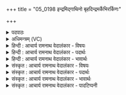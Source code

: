 +++
title = "05_0198 इन्द्रमिद्गाथिनो बृहदिन्द्रमर्केभिरर्किणः"

+++
<details><summary>पदपाठः</summary>

इ꣡न्द्र꣢꣯म्। इत्। गा꣣थि꣡नः꣢। बृ꣣ह꣢त्। इ꣡न्द्र꣢꣯म्। अ꣣र्के꣡भिः। अ꣣र्कि꣡णः꣢। इ꣡न्द्र꣢꣯म्। वा꣡णीः꣢꣯। अ꣣नूषत। १९८।
</details>

<details><summary>अधिमन्त्रम् (VC)</summary>

- इन्द्रः
- मधुच्छन्दा वैश्वामित्रः
- गायत्री
- षड्जः
- ऐन्द्रं काण्डम्
</details>

<details><summary>हिन्दी : आचार्य रामनाथ वेदालंकार - विषयः</summary>

अगले मन्त्र में सबके द्वारा इन्द्र की स्तुति किया जाना वर्णित है।
</details>

<details><summary>हिन्दी : आचार्य रामनाथ वेदालंकार - पदार्थः</summary>

पदार्थान्वयभाषाः -  (इन्द्रम्) महान् परमेश्वर की (इत्) ही (गाथिनः) सामगान करनेवाले उद्गाता लोग, (इन्द्रम्) उसी महान् परमेश्वर की (अर्केभिः) वेदमन्त्रों द्वारा (अर्किणः) मन्त्रपाठी होता लोग स्तुति करते हैं। और (वाणीः) अन्य जनों की वाणियाँ भी (इन्द्रम्) उसी महान् परमेश्वर की (बृहत्) बहुत अधिक (अनूषत) स्तुति करती हैं ॥५॥
</details>

<details><summary>हिन्दी : आचार्य रामनाथ वेदालंकार - भावार्थः</summary>

भावार्थभाषाः -  परमैश्वर्यवान्, दुःख-दरिद्रता का मिटानेवाला, सुख-सम्पत्ति का प्रदाता, धर्मात्माओं का प्रशंसक, कुकर्मियों का विध्वंसक, समस्त गुण-गणों का खजाना, सद्गुणों का आधान करनेवाला परमात्मा ही सब मनुष्यों से वन्दना किये जाने योग्य है। उसी की सामगान से और वेद-मन्त्रों के पाठ आदि से स्तुति करनी चाहिए ॥५॥
</details>

<details><summary>संस्कृत : आचार्य रामनाथ वेदालंकार - विषयः</summary>

अथ सर्वेषामिन्द्रस्तोतृत्वमाह।
</details>

<details><summary>संस्कृत : आचार्य रामनाथ वेदालंकार - पदार्थः</summary>

पदार्थान्वयभाषाः -  (इन्द्रम्) महान्तं परमेश्वरम् (इत्) एव (गाथिनः) सामगानकर्तारः उद्गातारः। गै शब्दे धातोः ‘उषिकुषिगार्तिभ्यस्थन्। उ० २।४ इति थन् प्रत्यये गाथः। गाथः सामगानं येषामस्तीति ते गाथिनः। (इन्द्रम्) तमेव महान्तं परमेश्वरम् (अर्केभिः२) अर्कैः वेदमन्त्रैः। अर्को मन्त्रो भवति यदेनेन अर्चन्ति। निरु० ५।४। अर्कैः इति प्राप्ते ‘बहुलं छन्दसि। अ० ७।१।१० इति भिस ऐसादेशो न। (अर्किणः) मन्त्रपाठिनो होतारः, (इन्द्रम्) तमेव च महान्तं परमेश्वरम् (वाणीः३) अन्येषामपि जनानां वाण्यः (बृहत्४) बहु (अनूषत) अनाविषुः स्तुवन्ति। णु स्तुतौ धातोः कालसामान्ये लुङ्। व्यत्ययेनात्मनेपदम्। छान्दसं रूपम् ॥५॥५
</details>

<details><summary>संस्कृत : आचार्य रामनाथ वेदालंकार - भावार्थः</summary>

भावार्थभाषाः -  परमैश्वर्यवान्, दुःखदारिद्र्यविदारकः, सुखसम्पत्प्रदाता, धार्मिकाणां प्रशंसकः, कुकर्मणां विद्रावकः, सकलगुणनिधिः, सद्गुणाधायकः परमात्मैव सर्वजनवन्दनीयोऽस्ति। स एव सामगानेन मन्त्रपाठादिना च स्तोतव्यः ॥५॥
</details>

<details><summary>संस्कृत : आचार्य रामनाथ वेदालंकार - पादटिप्पनी</summary>

टिप्पणी:   १. ऋ० १।७।१, अथ० २०।३८।४, ४७।४, ७०।७, साम० ७९६। २. (अर्केभिः) अर्चनसाधकैः सत्यभाषणादिभिः शिल्पविद्यासाधकैः कर्मभिः मन्त्रैश्च—इति ऋ० १।७।१ भाष्ये द०। ३. वाणीभिः यज्ञलक्षणाभिर्वाग्भिः—इति वि०। वाण्यः सर्वाः—इति भ०। ये त्ववशिष्टा अध्यर्यवः ते वाणीः वाग्भिर्यजूरूपाभिः—इति सा०। वाणीः वेदचतुष्टयीः—इति ऋ० १।७।१। भाष्ये द०। ४. बृहन्नाम्ना महता वा—इति वि०। बृहन्तमिति वा बृहता साम्ना इति वा—इति भ०। ‘त्वामिद्धि हवामहे’ इत्यस्यामृच्युत्पन्नेन बृहन्नामकेन साम्ना—इति सा०। बृहत् महान्तम्। अत्र ‘सुपां सुलुक्’ इत्यमो लुक् इति ऋग्भाष्ये द०। ५. ऋग्भाष्ये दयानन्दर्षिणाऽस्य मन्त्रस्य व्याख्याने प्रथमेन इन्द्रशब्देन परमेश्वरः, द्वितीयेन सूर्यः, तृतीयेन च महाबलवान् वायुर्गृहीतः।
</details>